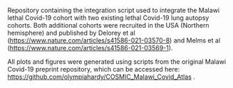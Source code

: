 Repository containing the integration script used to integrate the Malawi lethal Covid-19 cohort with two existing lethal Covid-19 lung autopsy cohorts. Both additional cohorts were recruited in the USA (Northern hemisphere) and published by Delorey et al (https://www.nature.com/articles/s41586-021-03570-8) and Melms et al (https://www.nature.com/articles/s41586-021-03569-1). 

All plots and figures were generated using scripts from the original Malawi Covid-19 preprint repository, which can be accessed here: https://github.com/olympiahardy/COSMIC_Malawi_Covid_Atlas .
